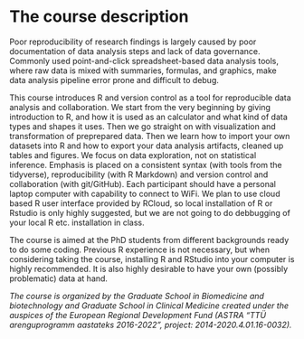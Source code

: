 # The course description

Poor reproducibility of research findings is largely caused by poor documentation of data analysis steps and lack of data governance. Commonly used point-and-click spreadsheet-based data analysis tools, where raw data is mixed with summaries, formulas, and graphics, make data analysis pipeline error prone and difficult to debug. 

This course introduces R and version control as a tool for reproducible data analysis and collaboration. We start from the very beginning by giving introduction to R, and how it is used as an calculator and what kind of data types and shapes it uses. Then we go straight on with visualization and transformation of preprepared data. Then we learn how to import your own datasets into R and how to export your data analysis artifacts, cleaned up tables and figures. We focus on data exploration, not on statistical inference. Emphasis is placed on a consistent syntax (with tools from the tidyverse), reproducibility (with R Markdown) and version control and collaboration (with git/GitHub). Each participant should have a personal laptop computer with capability to connect to WiFi. We plan to use cloud based R user interface provided by RCloud, so local installation of R or Rstudio is only highly suggested, but we are not going to do debbugging of your local R etc. installation in class. 

The course is aimed at the PhD students from different backgrounds ready to do some coding. Previous R experience is not necessary, but when considering taking the course, installing R and RStudio into your computer is highly recommended. It is also highly desirable to have your own (possibly problematic) data at hand.

*The course is organized by the Graduate School in Biomedicine and biotechnology and Graduate School in Clinical Medicine created under the auspices of the European Regional Development Fund (ASTRA “TTÜ arenguprogramm aastateks 2016-2022”, project: 2014-2020.4.01.16-0032).*
